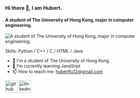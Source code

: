 ### Hi there 👋, I am Hubert.
#### A student of The University of Hong Kong, major in computer engineering.
![A student of The University of Hong Kong, major in computer engineering.]()


Skills: Python / C++ / C / HTML / Java 

- 🏫 I'm a student of The University of Hong Kong.
- 🌱 I’m currently learning JavaSript 
- 📫 How to reach me: hubertfu12@gmail.com 


[<img src='https://cdn.jsdelivr.net/npm/simple-icons@3.0.1/icons/github.svg' alt='github' height='40'>](https://github.com/HubertFu65)  [<img src='https://cdn.jsdelivr.net/npm/simple-icons@3.0.1/icons/linkedin.svg' alt='linkedin' height='40'>](https://www.linkedin.com/in/www.linkedin.com/in/hubertfuwingho/)  


